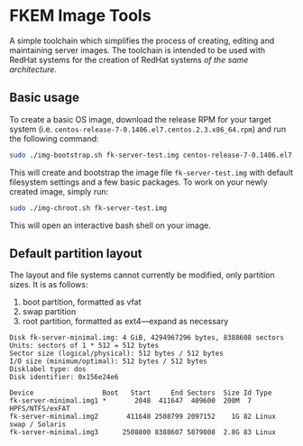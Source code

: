 # FKEM Image Tools

A simple toolchain which simplifies the process of creating, editing and
maintaining server images. The toolchain is intended to be used with RedHat
systems for the creation of RedHat systems *of the same architecture*.

## Basic usage

To create a basic OS image, download the release RPM for your target system
(i.e. `centos-release-7-0.1406.el7.centos.2.3.x86_64.rpm`) and
run the following command:

```bash
sudo ./img-bootstrap.sh fk-server-test.img centos-release-7-0.1406.el7.centos.2.3.x86_64.rpm
```

This will create and bootstrap the image file `fk-server-test.img` with default
filesystem settings and a few basic packages. To work on your newly created
image, simply run:

```bash
sudo ./img-chroot.sh fk-server-test.img
```

This will open an interactive bash shell on your image.

## Default partition layout

The layout and file systems cannot currently be modified, only partition sizes.
It is as follows:

1. boot partition, formatted as vfat
2. swap partition
3. root partition, formatted as ext4—expand as necessary

```
Disk fk-server-minimal.img: 4 GiB, 4294967296 bytes, 8388608 sectors
Units: sectors of 1 * 512 = 512 bytes
Sector size (logical/physical): 512 bytes / 512 bytes
I/O size (minimum/optimal): 512 bytes / 512 bytes
Disklabel type: dos
Disk identifier: 0x156e24e6

Device                 Boot   Start     End Sectors  Size Id Type
fk-server-minimal.img1 *       2048  411647  409600  200M  7 HPFS/NTFS/exFAT
fk-server-minimal.img2       411648 2508799 2097152    1G 82 Linux swap / Solaris
fk-server-minimal.img3      2508800 8388607 5879808  2.8G 83 Linux
```
